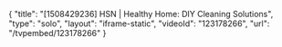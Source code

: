 {
    "title": "[1508429236] HSN | Healthy Home: DIY Cleaning Solutions",
    "type": "solo",
    "layout": "iframe-static",
    "videoId": "123178266",
    "url": "\/tvpembed\/123178266"
}